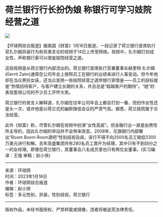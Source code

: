 # 荷兰银行行长扮伪娘 称银行可学习妓院经营之道

![](//rs2.huanqiucdn.cn/huanqiu/image/m/share.jpg)

【环球网综合报道】据美国《财富》1月16日报道，一段记录了荷兰银行首席执行官扎尔姆异装行为和另类言论的视频于14日上传至网络。视频中，扎尔姆打扮成女性，声称银行家可以借鉴妓院经营之道。

这段视频是从荷兰银行内部流出的。荷兰银行首席执行官兼董事长赫里特·扎尔姆(Gerrit Zalm)通常在公司年会上按照员工在银行的业绩来进行人事变动。但今年他却在当众男扮女装，还当众宣扬一些妓院经营之道供银行家借鉴——员工的目标就是“热情招待客户，与客户建立长期的关系，并且总是“超越客户的期待”。“她”的表现惹得公司的不少员工开怀大笑。

荷兰银行的发言人解释道，扎尔姆在往年公司年会上都会打扮一番，但扮作女性还是头一次，或许他是以荷兰式的幽默降低会议的严肃气氛。据悉，荷兰妓院属于合法经营。

此外《财富》称，尽管扎尔姆在视频中扮演“女性高层”。但金融行业一直是由男性所主导的，因此扎尔姆的举动并不会带来改变。2008年，花旗银行内部曝出“Boom Boom Room酒吧”性别歧视丑闻，该行不得不向2500名员工赔偿3300万美元进行和解。去年高盛集团共有280名员工晋升为经理，其中只有不到四分之一的女经理。即便在荷兰银行，其董事会八名成员里也只有两位女董事。(实习编译：王强 审稿：赵小侠)

---

来源：环球网  
时间：2023年1月16日  
作者：环球网综合报道  
编辑：赵小侠  
标签：多元性别，异装，性别歧视，荷兰银行  

---

版权作品，未经书面授权，严禁转载或镜像，违者将被追究法律责任。